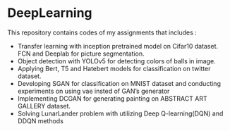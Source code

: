 # DeepLearning
This repository contains codes of my assignments that includes :

* Transfer learning with inception pretrained model on Cifar10 dataset. FCN and Deeplab for picture segmentation.
* Object detection with YOLOv5 for detecting colors of balls in image.
* Applying Bert, T5 and Hatebert models for classification on twitter dataset.
* Developing SGAN for classification on MNIST dataset and conducting experiments on using vae insted of GAN’s generator
* Implementing DCGAN for generating painting on ABSTRACT ART GALLERY dataset.
* Solving LunarLander problem with utilizing Deep Q-learning(DQN) and DDQN methods

